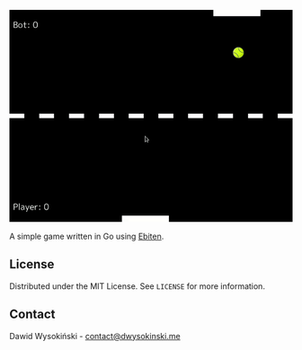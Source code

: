![gif](/screenshots/game.gif?raw=true)

A simple game written in Go using [Ebiten](https://ebiten.org).

## License

Distributed under the MIT License. See ``LICENSE`` for more information.

## Contact

Dawid Wysokiński - [contact@dwysokinski.me](mailto:contact@dwysokinski.me)

